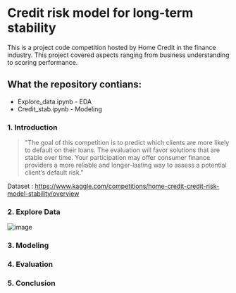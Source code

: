 # Credit risk model for long-term stability
This is a project code competition hosted by Home Credit in the finance industry. This project covered aspects ranging from business understanding to scoring performance.
## What the repository contians: 
* Explore_data.ipynb - EDA
* Credit_stab.ipynb - Modeling
### 1. Introduction
>"The goal of this competition is to predict which clients are more likely to default on their loans. The evaluation will favor solutions that are stable over time.
Your participation may offer consumer finance providers a more reliable and longer-lasting way to assess a potential client’s default risk."
>
Dataset : https://www.kaggle.com/competitions/home-credit-credit-risk-model-stability/overview



### 2. Explore Data
![image](https://github.com/jackitchai/Credit-risk-model-stability/assets/107567014/48494143-db71-4645-bdb7-2281509c6d65)

### 3. Modeling


### 4. Evaluation

### 5. Conclusion
